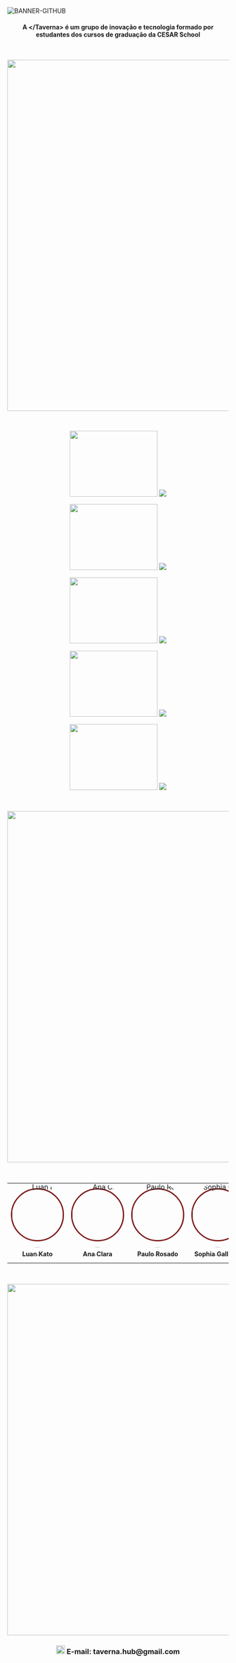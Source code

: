 
![BANNER-GITHUB](https://github.com/Taverna-Hub/.github/assets/117609505/ce65433a-320a-41cc-80fb-6370f6f9995d)

<h4 align="center">A &lt;/Taverna&gt; é um grupo de inovação e tecnologia formado por estudantes dos cursos de graduação da CESAR School</h4>

<br />
<p align="center"><img src="https://github.com/Taverna-Hub/.github/assets/117609505/38218e6c-d514-40d9-b236-479347fbfdb7" width="800px" style="align: center;"></p>
<br />
<p align="center">
    <img src="https://github.com/Taverna-Hub/.github/assets/117609505/c776036f-6e7f-4576-9342-c3e93c66ac51" height="150px" width="200px">    
    <a href="https://github.com/Taverna-Hub/ForgeSheets" target="_blank"><img src="https://github-readme-stats.vercel.app/api/pin/?username=Taverna-Hub&repo=ForgeSheets&show_owner=true&bg_color=151515&title_color=BE3738&icon_color=BE3738&text_color=E0EBF4&hide_border=true" /></a>
</p>
<p align="center">
    <img src="https://github.com/Taverna-Hub/.github/assets/117609505/50aeeffc-8928-4c4d-9526-2ba6f22ebf71" height="150px" width="200px">
    <a href="https://github.com/Taverna-Hub/BoxAdventure" target="_blank"><img src="https://github-readme-stats.vercel.app/api/pin/?username=Taverna-Hub&repo=BoxAdventure&show_owner=true&bg_color=011627&title_color=6DA3CC&icon_color=6DA3CC&text_color=E0EBF4&hide_border=true" /></a>
</p>
<p align="center">
    <img src="https://github.com/Taverna-Hub/.github/assets/117609505/d33337b0-99c9-4d86-940c-1b0d55d2f0ec" height="150px" width="200px">
    <a href="https://github.com/Taverna-Hub/MeowDungeon" target="_blank"><img src="https://github-readme-stats.vercel.app/api/pin/?username=Taverna-Hub&repo=MeowDungeon&show_owner=true&bg_color=12111F&title_color=AD3A75&icon_color=AD3A75&text_color=d1d5db&hide_border=true" /></a>
</p>
<p align="center">
    <img src="https://github.com/Taverna-Hub/.github/assets/117609505/b4d83b78-bbf7-4fc2-b150-65e1e2954226" height="150px" width="200px">
    <a href="https://github.com/Taverna-Hub/Kenshin" target="_blank"><img src="https://github-readme-stats.vercel.app/api/pin/?username=Taverna-Hub&repo=Kenshin&show_owner=true&bg_color=151A1C&title_color=9B2A24&icon_color=9B2A24&text_color=E0EBF4&hide_border=true" /></a>
</p>
<p align="center">
    <img src=https://github.com/user-attachments/assets/e982d134-4c67-44b8-aaef-07228a92c5ae height="150px" width="200px">
    <a href="https://github.com/Taverna-Hub/Recifishing" target="_blank"><img src="https://github-readme-stats.vercel.app/api/pin/?username=Taverna-Hub&repo=Recifishing&show_owner=true&bg_color=046B99&title_color=F69B00&icon_color=F69B00&text_color=E0EBF4&hide_border=true" /></a>
</p>
<br />

<p align="center"><img src="https://github.com/Taverna-Hub/.github/assets/117609505/ec28a1d8-16ff-4855-bea0-81f0fcd724d8" width="800px" style="align: center;"></p>
<br />
<table>
<tr>
    <td align="center" style="word-wrap: break-word; width: 150.0; height: 150.0">
        <a href=https://github.com/n3waz>
            <div style="border: 3px solid #7f1d1d; border-radius: 50%; width: 115px; height: 115px; display: flex; align-items: center; justify-content: center;">
              <img src="https://github.com/Taverna-Hub/ForgeSheets/assets/117609505/d8b65a88-272f-4653-9aa4-5be373517472" style="border-radius:50%;align-items:center;justify-content:center;overflow:hidden; width: 150px; " alt="Luan Kato"/>
            </div>
            <br />
            <sub style="font-size:14px;"><b>Luan Kato</b></sub>
        </a>
    </td>
    <td align="center" style="word-wrap: break-word; width: 150.0; height: 150.0">
        <a href="https://github.com/Pandor4b">
        <div
          style="border: 3px solid #7f1d1d; border-radius: 50%; width: 115px; height: 115px; display: flex; align-items: center; justify-content: center;"
        >          
            <img src="https://github.com/Taverna-Hub/ForgeSheets/assets/117609505/d4df0935-d266-4bd3-8dca-45eed6f8d878" style="border-radius:50%;align-items:center;justify-content:center;overflow:hidden; width: 150px; " alt="Ana Clara"/>
        </div>
            <br />
            <sub style="font-size:14px"><b>Ana Clara</b></sub>
        </a>
    </td>
    <td align="center" style="word-wrap: break-word; width: 150.0; height: 150.0">
        <a href="https://github.com/paulorosadodev">
        <div  
          style="border: 3px solid #7f1d1d; border-radius: 50%; width: 115px; height: 115px; display: flex; align-items: center; justify-content: center;">
            <img src="https://github.com/Taverna-Hub/ForgeSheets/assets/117609505/f189ada4-9da2-4218-ac22-1b809ea3b9f6" style="border-radius:50%;align-items:center;justify-content:center;overflow:hidden; width: 150px; " alt="Paulo Rosado"/>
        </div>
            <br />
            <sub style="font-size:14px"><b>Paulo Rosado</b></sub>
        </a>
    </td>
    <td align="center" style="word-wrap: break-word; width: 150.0; height: 150.0">
        <a href="https://github.com/sophia-15">
        <div  
          style="border: 3px solid #7f1d1d; border-radius: 50%; width: 115px; height: 115px; display: flex; align-items: center; justify-content: center;"
        >
            <img src="https://github.com/Taverna-Hub/ForgeSheets/assets/117609505/5fc93ac3-52e2-4068-9324-ce7abb1dc1c0" style="border-radius:50%;align-items:center;justify-content:center;overflow:hidden; width: 150px; " alt="Sophia Gallindo">
        </div>
            <br />
            <sub style="font-size:14px"><b>Sophia Gallindo</b></sub>
        </a>
    </td>
    <td align="center" style="word-wrap: break-word; width: 150.0; height: 150.0">
        <a href="https://github.com/gustavoyoq">
        <div  
          style="border: 3px solid #7f1d1d; border-radius: 50%; width: 115px; height: 115px; display: flex; align-items: center; justify-content: center;"
        >
            <img src="https://github.com/Taverna-Hub/ForgeSheets/assets/117609505/0f74e341-feea-412d-868c-d56045ac66b7" style="border-radius:50%;align-items:center;justify-content:center;overflow:hidden; width: 150px; " alt="Gustavo Mourato"/>
        </div>
            <br />
            <sub style="font-size:14px"><b>Gustavo Mourato</b></sub>
        </a>
    </td>
    <td align="center" style="word-wrap: break-word; width: 150.0; height: 150.0">
        <a href="https://github.com/deadcube04" >
        <div  
          style="border: 3px solid #7f1d1d; border-radius: 50%; width: 115px; height: 115px; display: flex; align-items: center; justify-content: center;"
        >
            <img src="https://github.com/Taverna-Hub/ForgeSheets/assets/117609505/e166ecff-6cb5-4db4-b847-ace2c0b5afa4" style="border-radius:50%;align-items:center;justify-content:center;overflow:hidden; width: 150px;" alt="Gabriel Albuquerque"/>
        </div>
            <br />
            <sub style="font-size:14px"><b>Gabriel Albuquerque</b></sub>
        </a>
    </td>
</tr>
</table>

<br />
<p align="center"><img src="https://github.com/Taverna-Hub/.github/assets/117609505/dfa89a05-bf01-4102-b881-792a0962c86a" width="800px" style="align: center;"></p>
<h3 align="center"><span><img src="https://github.com/Taverna-Hub/.github/assets/117609505/d341389b-4167-438c-a4ca-c955ba10816c" height="20px">‎</span>    E-mail: taverna.hub@gmail.com</h3>

